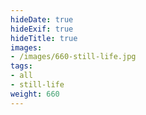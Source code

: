 ```yaml
---
hideDate: true
hideExif: true
hideTitle: true
images:
- /images/660-still-life.jpg
tags:
- all
- still-life
weight: 660
---
```

